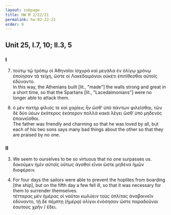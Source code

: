 ```yaml
---
layout: subpage
title: HW M 2/22/21
permalink: hw-02-22-21
order: 9
---
```


## Unit 25, I.7, 10; II.3, 5

### I

7. τούτῳ τῷ τρόπῳ οἱ Ἀθηναῖοι ἰσχυρὰ καὶ μεγάλα ἐν ὀλίγῳ χρόνῳ ἐποίησαν τὰ τείχη, ὥστε οἱ Λακεδαιμόνιοι οὐκέτι ἐπιτίθεσθαι αὐτοῖς ἐδύναντο.  
In this way, the Athenians built [lit., "made"] the walls strong and great in a short time, so that the Spartans [lit., "Lacedaimonians"] were no longer able to attack them.

10. ὁ μὲν πατὴρ φίλιός τε καὶ χαρίεις ἦν ὥσθ‘ ὑπὸ πάντων φιλεῖσθαι, τῶν δὲ δύο ὑέων ἑκάτερος ἑκάτερον πολλὰ κακὰ λέγει ὥσθ‘ ὑπὸ μηδενὸς ἐπαινεῖσθαι.  
The father was friendly and charming so that he was loved by all, but each of his two sons says many bad things about the other so that they are praised by no one.

### II

3. We seem to ourselves to be so virtuous that no one surpasses us.  
δοκοῦμεν ἡμῖν αὐτοῖς οὕτως ἀγαθοὶ εἶναι ὥστε μηδένα ἡμῶν διαφέρειν.

5. For four days the sailors were able to prevent the hoplites from boarding [the ship], but on the fifth day a few fell ill, so that it was necessary for them to surrender themselves.  
τέτταρας μὲν ἡμέρας οἱ ναῦται κωλύειν τοὺς ὁπλίτας ἀναβαινεῖν ἐδύναντο, τῇ δὲ πέμπτῃ (ἡμέρᾳ) ὀλίγοι ἐνόσησαν ὥστε παραδοῦναι ἑαυτοὺς χρῆν / ἔδει.
